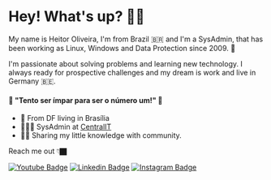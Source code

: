 # Hey! What's up? 🤙🏿
My name is Heitor Oliveira, I'm from Brazil 🇧🇷 and I'm a SysAdmin, that has been working as Linux, Windows and Data Protection since 2009. 🥵

I'm passionate about solving problems and learning new technology. I always ready for prospective challenges and my dream is work and live in Germany 🇧🇪.

####  🧠 "Tento ser ímpar para ser o número um!" 🥇

- 📍 From DF living in Brasília
- 👨🏿‍💻 SysAdmin at [CentralIT](https://centralit.com.br/)
- ✌🏿 Sharing my little knowledge with community.

Reach me out 👇🏿

[![Youtube Badge](https://img.shields.io/badge/-Youtube-FF0000?style=flat-square&labelColor=FF0000&logo=youtube&logoColor=white&link=https://www.youtube.com/channel/UC6DwbDXSDIxIpYdjyJcyFvg/videos)](https://www.youtube.com/channel/UC6DwbDXSDIxIpYdjyJcyFvg/videos) [![Linkedin Badge](https://img.shields.io/badge/-LinkedIn-blue?style=flat-square&logo=Linkedin&logoColor=white&link=https://www.linkedin.com/in/heitoroliveira/)](https://www.linkedin.com/in/heitoroliveira/) [![Instagram Badge](https://img.shields.io/badge/-Instagram-violet?style=flat-square&logo=Instagram&logoColor=white&link=https://www.instagram.com/heitorboliva/)](https://www.instagram.com/heitorboliva/)
